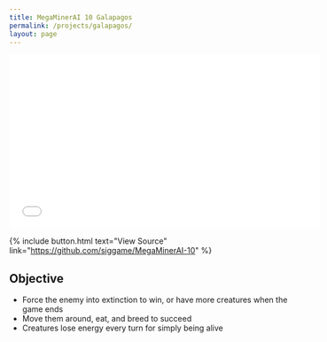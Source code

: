```yaml
---
title: MegaMinerAI 10 Galapagos
permalink: /projects/galapagos/
layout: page
---
```


<iframe width="560" height="315" src="//www.youtube.com/embed/r27lbVIEGYI" frameborder="0" allowfullscreen></iframe>

{% include button.html text="View Source" link="https://github.com/siggame/MegaMinerAI-10" %}

## Objective

* Force the enemy into extinction to win, or have more creatures when the game ends
* Move them around, eat, and breed to succeed
* Creatures lose energy every turn for simply being alive

